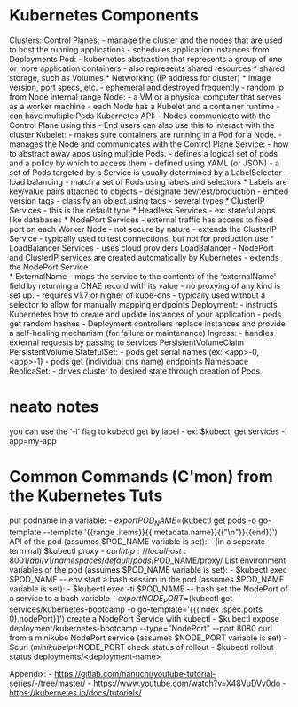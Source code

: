 # Kubernetes Components
Clusters:
Control Planes:
    - manage the cluster and the nodes that are used to host the running applications
    - schedules application instances from Deployments
Pod:
    - kubernetes abstraction that represents a group of one or more application containers
    - also represents shared resources
        * shared storage, such as Volumes
        * Networking (IP address for cluster)
        * image version, port specs, etc.
    - ephemeral and destroyed frequently
    - random ip from Node internal range
Node:
    - a VM or a physical computer that serves as a worker machine
    - each Node has a Kubelet and a container runtime
    - can have multiple Pods
Kubernetes API:
    - Nodes communicate with the Control Plane using this
    - End users can also use this to interact with the cluster
Kubelet:
    - makes sure containers are running in a Pod for a Node.
    - manages the Node and communicates with the Control Plane
Service: 
    - how to abstract away apps using multiple Pods.
    - defines a logical set of pods and a policy by which to access them
    - defined using YAML (or JSON)
    - a set of Pods targeted by a Service is usually determined by a LabelSelector
    - load balancing
    - match a set of Pods using labels and selectors
        * Labels are key/value pairs attached to objects
            - designate dev/test/production
            - embed version tags
            - classify an object using tags
    - several types
        * ClusterIP Services
            - this is the default type
        * Headless Services
            - ex: stateful apps like databases
        * NodePort Services
            - external traffic has access to fixed port on each Worker Node
            - not secure by nature
            - extends the ClusterIP Service
            - typically used to test connections, but not for production use
        * LoadBalancer Services
            - uses cloud providers LoadBalancer
            - NodePort and ClusterIP services are created automatically by Kubernetes
            - extends the NodePort Service        
        * ExternalName
            - maps the service to the contents of the 'externalName' field by returning a CNAE record with its value
            - no proxying of any kind is set up.
            - requires v1.7 or higher of kube-dns
            - typically used without a selector to allow for manually mapping endpoints
Deployment: 
    - instructs Kubernetes how to create and update instances of your application
    - pods get random hashes
    - Deployment controllers replace instances and provide a self-healing mechanism (for failure or maintenance)
Ingress:
    - handles external requests by passing to services
PersistentVolumeClaim
PersistentVolume
StatefulSet: 
    - pods get serial names (ex: \<app\>-0, \<app\>-1)
    - pods get (individual dns name) endpoints
Namespace
ReplicaSet:
    - drives cluster to desired state through creation of Pods

# neato notes
you can use the '-l' flag to kubectl get by label
    - ex: $kubectl get services -l app=my-app

# Common Commands (C'mon) from the Kubernetes Tuts
put podname in a variable:
    - $export POD_NAME=$(kubectl get pods -o go-template --template '{{range .items}}{{.metadata.name}}{{"\n"}}{{end}}')
API of the pod (assumes $POD_NAME variable is set):
    - (in a seperate terminal) $kubectl proxy
    - $curl http://localhost:8001/api/v1/namespaces/default/pods/$POD_NAME/proxy/
List environment variables of the pod (assumes $POD_NAME variable is set):
    - $kubectl exec $POD_NAME -- env
start a bash session in the pod (assumes $POD_NAME variable is set):
    - $kubectl exec -ti $POD_NAME -- bash
set the NodePort of a service to a bash variable
    - $export NODE_PORT=$(kubectl get services/kubernetes-bootcamp -o go-template='{{(index .spec.ports 0).nodePort}}')
create a NodePort Service with kubectl
    - $kubectl expose deployment/kubernetes-bootcamp --type="NodePort" --port 8080
curl from a minikube NodePort service (assumes $NODE_PORT variable is set)
    - $curl $(minikube ip):$NODE_PORT
check status of rollout
    - $kubectl rollout status deployments/\<deployment-name\>

Appendix:
    - https://gitlab.com/nanuchi/youtube-tutorial-series/-/tree/master/
    - https://www.youtube.com/watch?v=X48VuDVv0do
    - https://kubernetes.io/docs/tutorials/

